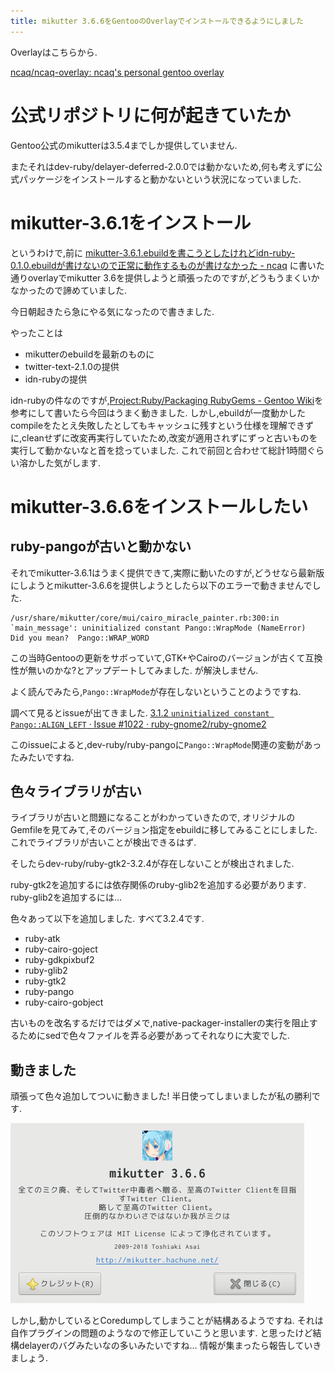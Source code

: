 ```yaml
---
title: mikutter 3.6.6をGentooのOverlayでインストールできるようにしました
---
```


Overlayはこちらから.

[ncaq/ncaq-overlay: ncaq's personal gentoo overlay](https://github.com/ncaq/ncaq-overlay)

# 公式リポジトリに何が起きていたか

Gentoo公式のmikutterは3.5.4までしか提供していません.

またそれはdev-ruby/delayer-deferred-2.0.0では動かないため,何も考えずに公式パッケージをインストールすると動かないという状況になっていました.

# mikutter-3.6.1をインストール

というわけで,前に
[mikutter-3.6.1.ebuildを書こうとしたけれどidn-ruby-0.1.0.ebuildが書けないので正常に動作するものが書けなかった - ncaq](https://www.ncaq.net/2018/01/29/01/54/11/)
に書いた通りoverlayでmikutter 3.6を提供しようと頑張ったのですが,どうもうまくいかなかったので諦めていました.

今日朝起きたら急にやる気になったので書きました.

やったことは

* mikutterのebuildを最新のものに
* twitter-text-2.1.0の提供
* idn-rubyの提供

idn-rubyの件なのですが,[Project:Ruby/Packaging RubyGems - Gentoo Wiki](https://wiki.gentoo.org/wiki/Project:Ruby/Packaging_RubyGems)を参考にして書いたら今回はうまく動きました.
しかし,ebuildが一度動かしたcompileをたとえ失敗したとしてもキャッシュに残すという仕様を理解できずに,cleanせずに改変再実行していたため,改変が適用されずにずっと古いものを実行して動かないなと首を捻っていました.
これで前回と合わせて総計1時間ぐらい溶かした気がします.

# mikutter-3.6.6をインストールしたい

## ruby-pangoが古いと動かない

それでmikutter-3.6.1はうまく提供できて,実際に動いたのすが,どうせなら最新版にしようとmikutter-3.6.6を提供しようとしたら以下のエラーで動きませんでした.

~~~text
/usr/share/mikutter/core/mui/cairo_miracle_painter.rb:300:in `main_message': uninitialized constant Pango::WrapMode (NameError)
Did you mean?  Pango::WRAP_WORD
~~~

この当時Gentooの更新をサボっていて,GTK+やCairoのバージョンが古くて互換性が無いのかな?とアップデートしてみました.
が解決しません.

よく読んでみたら,`Pango::WrapMode`が存在しないということのようですね.

調べて見るとissueが出てきました.
[3.1.2 `uninitialized constant Pango::ALIGN_LEFT` · Issue #1022 · ruby-gnome2/ruby-gnome2](https://github.com/ruby-gnome2/ruby-gnome2/issues/1022)

このissueによると,dev-ruby/ruby-pangoに`Pango::WrapMode`関連の変動があったみたいですね.

## 色々ライブラリが古い

ライブラリが古いと問題になることがわかっていきたので,
オリジナルのGemfileを見てみて,そのバージョン指定をebuildに移してみることにしました.
これでライブラリが古いことが検出できるはず.

そしたらdev-ruby/ruby-gtk2-3.2.4が存在しないことが検出されました.

ruby-gtk2を追加するには依存関係のruby-glib2を追加する必要があります.
ruby-glib2を追加するには…

色々あって以下を追加しました.
すべて3.2.4です.

* ruby-atk
* ruby-cairo-goject
* ruby-gdkpixbuf2
* ruby-glib2
* ruby-gtk2
* ruby-pango
* ruby-cairo-gobject

古いものを改名するだけではダメで,native-packager-installerの実行を阻止するためにsedで色々ファイルを弄る必要があってそれなりに大変でした.

## 動きました

頑張って色々追加してついに動きました!
半日使ってしまいましたが私の勝利です.

![mikutter 3.6.6](/asset/screenshot-2018-04-22-22-15-28.png)

しかし,動かしているとCoredumpしてしまうことが結構あるようですね.
それは自作プラグインの問題のようなので修正していこうと思います.
と思ったけど結構delayerのバグみたいなの多いみたいですね…
情報が集まったら報告していきましょう.
